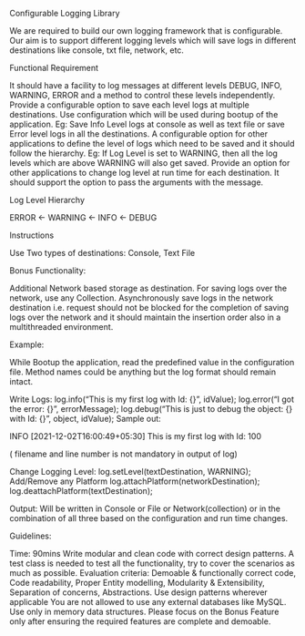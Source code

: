 Configurable Logging Library

We are required to build our own logging framework that is configurable. Our aim is to support different logging levels
which will save logs in different destinations like console, txt file, network, etc.

Functional Requirement

It should have a facility to log messages at different levels DEBUG, INFO, WARNING, ERROR and a method to control these
levels independently. Provide a configurable option to save each level logs at multiple destinations. Use configuration
which will be used during bootup of the application. Eg: Save Info Level logs at console as well as text file or save
Error level logs in all the destinations. A configurable option for other applications to define the level of logs which
need to be saved and it should follow the hierarchy. Eg: If Log Level is set to WARNING, then all the log levels which
are above WARNING will also get saved. Provide an option for other applications to change log level at run time for each
destination. It should support the option to pass the arguments with the message.

Log Level Hierarchy

ERROR <- WARNING <- INFO <- DEBUG

Instructions

Use Two types of destinations: Console, Text File

Bonus Functionality:

Additional Network based storage as destination. For saving logs over the network, use any Collection. Asynchronously
save logs in the network destination i.e. request should not be blocked for the completion of saving logs over the
network and it should maintain the insertion order also in a multithreaded environment.

Example:

While Bootup the application, read the predefined value in the configuration file. Method names could be anything but
the log format should remain intact.

Write Logs:
log.info(“This is my first log with Id: {}”, idValue); log.error(“I got the error: {}”, errorMessage); log.debug(“This
is just to debug the object: {} with Id: {}”, object, idValue); Sample out:

INFO [2021-12-02T16:00:49+05:30] This is my first log with Id: 100

( filename and line number is not mandatory in output of log)

Change Logging Level:
log.setLevel(textDestination, WARNING); Add/Remove any Platform log.attachPlatform(networkDestination);
log.deattachPlatform(textDestination);

Output: Will be written in Console or File or Network(collection) or in the combination of all three based on the
configuration and run time changes.

Guidelines:

Time: 90mins Write modular and clean code with correct design patterns. A test class is needed to test all the
functionality, try to cover the scenarios as much as possible. Evaluation criteria:  Demoable & functionally correct
code, Code readability, Proper Entity modelling, Modularity & Extensibility, Separation of concerns, Abstractions. Use
design patterns wherever applicable You are not allowed to use any external databases like MySQL. Use only in memory
data structures. Please focus on the Bonus Feature only after ensuring the required features are complete and demoable.
